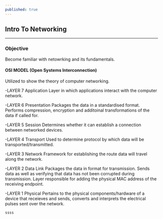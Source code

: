 ```yaml
---
published: true
---
```

## Intro To Networking
---
### Objective ###
Become familiar with netowrking and its fundamentals. 

#### OSI MODEL (Open Systems Interconnection)  ####

Utilized to show the theory of computer networking. 

-LAYER 7 Application
	Layer in which applications interact with the computer network.

-LAYER 6 Presentation
	Packages the data in a standardised format. Performs compression, encryption and additoinal transformations of the data if called for.
    
-LAYER 5 Session
	Determines whether it can establish a connection between networked devices. 
    
-LAYER 4 Transport
	Used to determine protocol by which data will be transported/transmitted.
    
-LAYER 3 Network
	Framework for establishing the route data will travel along the network. 
    
-LAYER 2 Data Link
	Packages the data in format for transmission. Sends data as well as verifying that data has not been corrupted during transmission. Layer responsible for adding the physical MAC address of the receiving endpoint.
    
-LAYER 1 Physical
	Pertains to the physical components/hardware of a device that receieves and sends, converts and interprets the electrical pulses sent over the network.
    
    
    ssss
